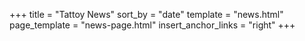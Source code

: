 +++
title = "Tattoy News"
sort_by = "date"
template = "news.html"
page_template = "news-page.html"
insert_anchor_links = "right"
+++
